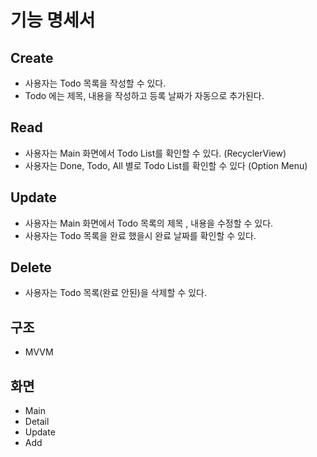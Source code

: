 # 기능 명세서
## Create
- 사용자는 Todo 목록을 작성할 수 있다.
- Todo 에는 제목, 내용을 작성하고 등록 날짜가 자동으로 추가된다.
## Read
- 사용자는 Main 화면에서 Todo List를 확인할 수 있다. (RecyclerView)
- 사용자는 Done, Todo, All 별로 Todo List를 확인할 수 있다 (Option Menu)
## Update
- 사용자는 Main 화면에서 Todo 목록의 제목 , 내용을 수정할 수 있다.
- 사용자는 Todo 목록을 완료 했을시 완료 날짜를 확인할 수 있다. 
## Delete
- 사용자는 Todo 목록(완료 안된)을 삭제할 수 있다.

## 구조
- MVVM

## 화면
- Main
- Detail
- Update
- Add

